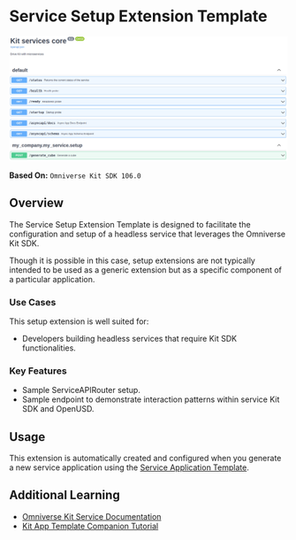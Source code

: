 # Service Setup Extension Template

![Kit Service Image](../../../readme-assets/kit_service.png)

**Based On:** `Omniverse Kit SDK 106.0`

## Overview

The Service Setup Extension Template is designed to facilitate the configuration and setup of a headless service that leverages the Omniverse Kit SDK.

Though it is possible in this case, setup extensions are not typically intended to be used as a generic extension but as a specific component of a particular application.

### Use Cases

This setup extension is well suited for:

- Developers building headless services that require Kit SDK functionalities.

### Key Features

- Sample ServiceAPIRouter setup.
- Sample endpoint to demonstrate interaction patterns within service Kit SDK and OpenUSD.

## Usage

This extension is automatically created and configured when you generate a new service application using the [Service Application Template](../../apps/kit_service/README.md).


## Additional Learning
- [Omniverse Kit Service Documentation](https://docs.omniverse.nvidia.com/services/latest/index.html)
- [Kit App Template Companion Tutorial](https://docs.omniverse.nvidia.com/kit/docs/kit-app-template/latest/intro.html)